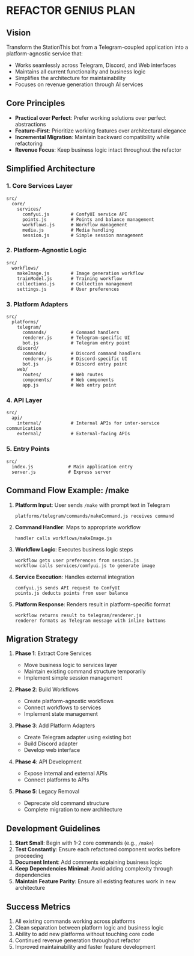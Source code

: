 # REFACTOR GENIUS PLAN

## Vision
Transform the StationThis bot from a Telegram-coupled application into a platform-agnostic service that:
- Works seamlessly across Telegram, Discord, and Web interfaces
- Maintains all current functionality and business logic
- Simplifies the architecture for maintainability
- Focuses on revenue generation through AI services

## Core Principles
- **Practical over Perfect**: Prefer working solutions over perfect abstractions
- **Feature-First**: Prioritize working features over architectural elegance
- **Incremental Migration**: Maintain backward compatibility while refactoring
- **Revenue Focus**: Keep business logic intact throughout the refactor

## Simplified Architecture

### 1. Core Services Layer
```
src/
  core/
    services/  
      comfyui.js        # ComfyUI service API
      points.js         # Points and balance management
      workflows.js      # Workflow management
      media.js          # Media handling
      session.js        # Simple session management
```

### 2. Platform-Agnostic Logic
```
src/
  workflows/  
    makeImage.js        # Image generation workflow
    trainModel.js       # Training workflow 
    collections.js      # Collection management
    settings.js         # User preferences
```

### 3. Platform Adapters
```
src/
  platforms/
    telegram/
      commands/         # Command handlers
      renderer.js       # Telegram-specific UI
      bot.js            # Telegram entry point
    discord/
      commands/         # Discord command handlers
      renderer.js       # Discord-specific UI
      bot.js            # Discord entry point
    web/
      routes/           # Web routes
      components/       # Web components
      app.js            # Web entry point
```

### 4. API Layer
```
src/
  api/
    internal/           # Internal APIs for inter-service communication
    external/           # External-facing APIs
```

### 5. Entry Points
```
src/
  index.js             # Main application entry
  server.js            # Express server
```

## Command Flow Example: /make

1. **Platform Input**: User sends `/make` with prompt text in Telegram
   ```
   platforms/telegram/commands/makeCommand.js receives command
   ```

2. **Command Handler**: Maps to appropriate workflow
   ```
   handler calls workflows/makeImage.js
   ```

3. **Workflow Logic**: Executes business logic steps
   ```
   workflow gets user preferences from session.js
   workflow calls services/comfyui.js to generate image
   ```

4. **Service Execution**: Handles external integration
   ```
   comfyui.js sends API request to ComfyUI
   points.js deducts points from user balance
   ```

5. **Platform Response**: Renders result in platform-specific format
   ```
   workflow returns result to telegram/renderer.js
   renderer formats as Telegram message with inline buttons
   ```

## Migration Strategy

1. **Phase 1**: Extract Core Services
   - Move business logic to services layer
   - Maintain existing command structure temporarily
   - Implement simple session management

2. **Phase 2**: Build Workflows
   - Create platform-agnostic workflows
   - Connect workflows to services
   - Implement state management

3. **Phase 3**: Add Platform Adapters
   - Create Telegram adapter using existing bot
   - Build Discord adapter
   - Develop web interface

4. **Phase 4**: API Development
   - Expose internal and external APIs
   - Connect platforms to APIs

5. **Phase 5**: Legacy Removal
   - Deprecate old command structure
   - Complete migration to new architecture

## Development Guidelines

1. **Start Small**: Begin with 1-2 core commands (e.g., `/make`)
2. **Test Constantly**: Ensure each refactored component works before proceeding
3. **Document Intent**: Add comments explaining business logic
4. **Keep Dependencies Minimal**: Avoid adding complexity through dependencies
5. **Maintain Feature Parity**: Ensure all existing features work in new architecture

## Success Metrics

1. All existing commands working across platforms
2. Clean separation between platform logic and business logic
3. Ability to add new platforms without touching core code
4. Continued revenue generation throughout refactor
5. Improved maintainability and faster feature development 